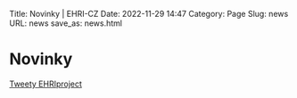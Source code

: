 Title: Novinky | EHRI-CZ
Date: 2022-11-29 14:47
Category: Page
Slug: news
URL: news
save_as: news.html

# Novinky

<aside><a class="twitter-timeline" data-width="500" data-height="800" data-dnt="true" href="https://twitter.com/EHRIproject?ref_src=twsrc%5Etfw">Tweety EHRIproject</a> <script async src="https://platform.twitter.com/widgets.js" charset="utf-8"></script></aside>
